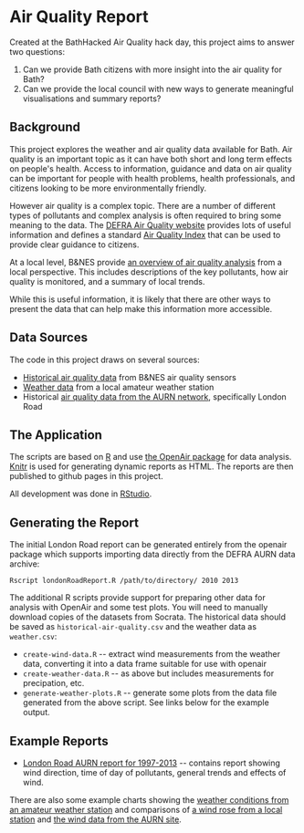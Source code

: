 # Air Quality Report

Created at the BathHacked Air Quality hack day, this project aims to answer two questions:

1. Can we provide Bath citizens with more insight into the air quality for Bath?
2. Can we provide the local council with new ways to generate meaningful visualisations and summary reports?

## Background

This project explores the weather and air quality data available for Bath. Air quality is an important topic as it 
can have both short and long term effects on people's health. Access to information, guidance and data on air quality 
can be important for people with health problems, health professionals, and citizens looking to be more 
environmentally friendly.

However air quality is a complex topic. There are a number of different types of pollutants and complex analysis is 
often required to bring some meaning to the data. The [DEFRA Air Quality website](http://uk-air.defra.gov.uk/) provides 
lots of useful information and defines a standard [Air Quality Index](http://uk-air.defra.gov.uk/air-pollution/daqi) that 
can be used to provide clear guidance to citizens.

At a local level, B&NES provide [an overview of air quality analysis](http://www.bathnes.gov.uk/services/your-council-and-democracy/local-research-and-statistics/wiki/air-quality) 
from a local perspective. This includes descriptions of the key pollutants, how air quality is monitored, and a summary of local trends.

While this is useful information, it is likely that there are other ways to present the data that can help make this 
information more accessible.

## Data Sources

The code in this project draws on several sources:

* [Historical air quality data](https://data.bathhacked.org/Environment/Historical-Air-Quality-Sensor-Data/37nn-vnib) from B&NES air quality sensors
* [Weather data](https://data.bathhacked.org/Historic-Data/weather/3jiu-nb4x) from a local amateur weather station
* Historical [air quality data from the AURN network](http://uk-air.defra.gov.uk/networks/site-info?uka_id=UKA00306), specifically London Road

## The Application

The scripts are based on [R](http://www.r-project.org/) and use [the OpenAir package](http://www.openair-project.org/) for data analysis. [Knitr](http://yihui.name/knitr/) is used for generating dynamic reports as HTML. The reports are then published to github pages in this project.

All development was done in [RStudio](http://www.rstudio.com/).

## Generating the Report

The initial London Road report can be generated entirely from the openair package which supports importing data directly from the DEFRA AURN data archive:

```
Rscript londonRoadReport.R /path/to/directory/ 2010 2013
```

The additional R scripts provide support for preparing other data for analysis with OpenAir and some test plots. You will need to manually download copies of the datasets from Socrata. The historical data should be saved as `historical-air-quality.csv` and the weather data as `weather.csv`:


* `create-wind-data.R` -- extract wind measurements from the weather data, converting it into a data frame suitable for use with openair
* `create-weather-data.R` -- as above but includes measurements for precipation, etc.
* `generate-weather-plots.R` -- generate some plots from the data file generated from the above script. See links below for the example output.

## Example Reports

* [London Road AURN report for 1997-2013](http://datasulis.org/air-quality-report/london-road-aurn.html) -- contains report showing wind direction, time of day of pollutants, general trends and effects of wind.

There are also some example charts showing the [weather conditions from an amateur weather station](http://datasulis.org/air-quality-report/weather-conditions-local-station.png) and comparisons of [a wind rose from a local station](http://datasulis.org/air-quality-report/wind-rose-local-station.png) and [the wind data from the AURN site](http://datasulis.org/air-quality-report/wind-rose-london-road.png).

